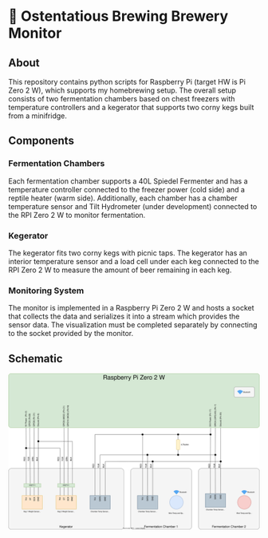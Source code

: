 # :beer: Ostentatious Brewing Brewery Monitor
## About
This repository contains python scripts for Raspberry Pi (target HW is Pi Zero 2 W), which supports my homebrewing setup. The overall setup consists of two fermentation chambers based on chest freezers with temperature controllers and a kegerator that supports two corny kegs built from a minifridge.

## Components

### Fermentation Chambers
Each fermentation chamber supports a 40L Spiedel Fermenter and has a temperature controller connected to the freezer power (cold side) and a reptile heater (warm side). Additionally, each chamber has a chamber temperature sensor and Tilt Hydrometer (under development) connected to the RPI Zero 2 W to monitor fermentation.

### Kegerator
The kegerator fits two corny kegs with picnic taps. The kegerator has an interior temperature sensor and a load cell under each keg connected to the RPI Zero 2 W to measure the amount of beer remaining in each keg.

### Monitoring System
The monitor is implemented in a Raspberry Pi Zero 2 W and hosts a socket that collects the data and serializes it into a stream which provides the sensor data. The visualization must be completed separately by connecting to the socket provided by the monitor.

## Schematic
![Schematic](/documentation/BreweryMonitor.drawio.svg)
